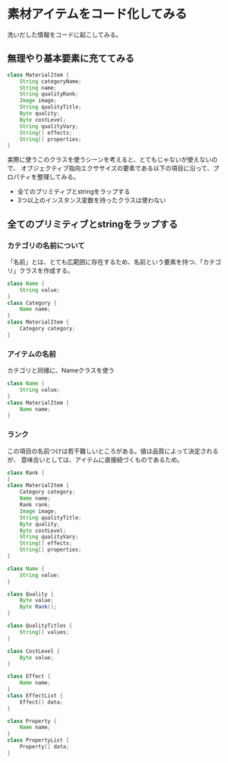 # 素材アイテムをコード化してみる

洗いだした情報をコードに起こしてみる。

## 無理やり基本要素に充ててみる
```java
class MaterialItem {
    String categoryName;
    String name;
    String qualityRank;
    Image image;
    String qualityTitle;
    Byte quality;
    Byte costLevel;
    String qualityVary;
    String[] effects;
    String[] properties;
}
```

実際に使うこのクラスを使うシーンを考えると、とてもじゃないが使えないので、
オブジェクティブ指向エクササイズの要素である以下の項目に沿って、プロパティを整理してみる。
- 全てのプリミティブとstringをラップする
- 3つ以上のインスタンス変数を持ったクラスは使わない


## 全てのプリミティブとstringをラップする

### カテゴリの名前について
「名前」とは、とても広範囲に存在するため、名前という要素を持つ、「カテゴリ」クラスを作成する。

```java
class Name {
    String value;
}
class Category {
    Name name;
}
class MaterialItem {
    Category category;
}
```

### アイテムの名前
カテゴリと同様に、Nameクラスを使う

```java
class Name {
    String value;
}
class MaterialItem {
    Name name;
}
```

### ランク
この項目の名前つけは若干難しいところがある。値は品質によって決定されるが、
意味合いとしては、アイテムに直接紐づくものであるため。

```java
class Rank {
}
class MaterialItem {
    Category category;
    Name name;
    Rank rank;
    Image image;
    String qualityTitle;
    Byte quality;
    Byte costLevel;
    String qualityVary;
    String[] effects;
    String[] properties;
}
```

```java
class Name {
    String value;
}

class Quality {
    Byte value;
    Byte Rank();
}

class QualityTitles {
    String[] values;
}

class CostLevel {
    Byte value;
}

class Effect {
    Name name;
}
class EffectList {
    Effect[] data;
}

class Property {
    Name name;
}
class PropertyList {
    Property[] data;
}
```
